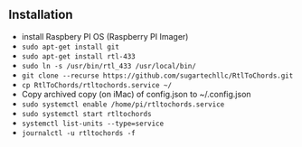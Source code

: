 ## Installation

- install Raspbery PI OS (Raspberry PI Imager)
- `sudo apt-get install git`
- `sudo apt-get install rtl-433`
- `sudo ln -s /usr/bin/rtl_433 /usr/local/bin/`
- `git clone --recurse https://github.com/sugartechllc/RtlToChords.git`
- `cp RtlToChords/rtltochords.service ~/`
- Copy archived copy (on iMac) of config.json to ~/.config.json
- `sudo systemctl enable /home/pi/rtltochords.service`
- `sudo systemctl start rtltochords`
- `systemctl list-units --type=service`
- `journalctl -u rtltochords -f`
